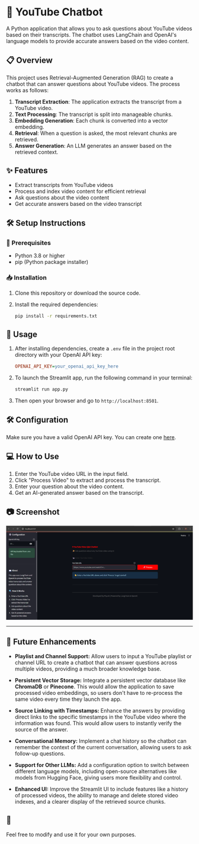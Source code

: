 # 🤖 YouTube Chatbot

A Python application that allows you to ask questions about YouTube videos based on their transcripts. The chatbot uses LangChain and OpenAI's language models to provide accurate answers based on the video content.

## 📋 Overview

This project uses Retrieval-Augmented Generation (RAG) to create a chatbot that can answer questions about YouTube videos. The process works as follows:

1.  **Transcript Extraction**: The application extracts the transcript from a YouTube video.
2.  **Text Processing**: The transcript is split into manageable chunks.
3.  **Embedding Generation**: Each chunk is converted into a vector embedding.
4.  **Retrieval**: When a question is asked, the most relevant chunks are retrieved.
5.  **Answer Generation**: An LLM generates an answer based on the retrieved context.

## ✨ Features

-   Extract transcripts from YouTube videos
-   Process and index video content for efficient retrieval
-   Ask questions about the video content
-   Get accurate answers based on the video transcript

## 🛠️ Setup Instructions

### 📌 Prerequisites

-   Python 3.8 or higher
-   pip (Python package installer)

### 📥 Installation

1.  Clone this repository or download the source code.

2.  Install the required dependencies:
    ```bash
    pip install -r requirements.txt
    ```

## 🎯 Usage

1.  After installing dependencies, create a `.env` file in the project root directory with your OpenAI API key:

    ```ini
    OPENAI_API_KEY=your_openai_api_key_here
    ```

2.  To launch the Streamlit app, run the following command in your terminal:

    ```bash
    streamlit run app.py
    ```

3.  Then open your browser and go to `http://localhost:8501`.

## 🛠 Configuration

Make sure you have a valid OpenAI API key. You can create one [here](https://platform.openai.com/account/api-keys).

## 💻 How to Use

1.  Enter the YouTube video URL in the input field.
2.  Click "Process Video" to extract and process the transcript.
3.  Enter your question about the video content.
4.  Get an AI-generated answer based on the transcript.

## 📷 Screenshot
![App Screenshot](UI.png)


---

## 🚀 Future Enhancements

-   **Playlist and Channel Support:**
    Allow users to input a YouTube playlist or channel URL to create a chatbot that can answer questions across multiple videos, providing a much broader knowledge base.

-   **Persistent Vector Storage:**
    Integrate a persistent vector database like **ChromaDB** or **Pinecone**. This would allow the application to save processed video embeddings, so users don't have to re-process the same video every time they launch the app.

-   **Source Linking with Timestamps:**
    Enhance the answers by providing direct links to the specific timestamps in the YouTube video where the information was found. This would allow users to instantly verify the source of the answer.

-   **Conversational Memory:**
    Implement a chat history so the chatbot can remember the context of the current conversation, allowing users to ask follow-up questions.

-   **Support for Other LLMs:**
    Add a configuration option to switch between different language models, including open-source alternatives like models from Hugging Face, giving users more flexibility and control.

-   **Enhanced UI:**
    Improve the Streamlit UI to include features like a history of processed videos, the ability to manage and delete stored video indexes, and a clearer display of the retrieved source chunks.

## 🙌

Feel free to modify and use it for your own purposes.
